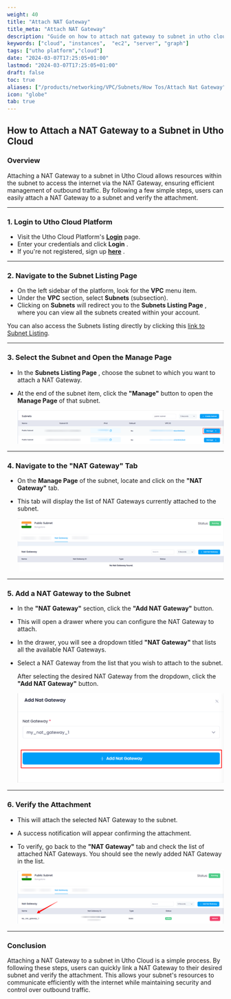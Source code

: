 ```yaml
---
weight: 40
title: "Attach NAT Gateway"
title_meta: "Attach NAT Gateway"
description: "Guide on how to attach nat gateway to subnet in utho cloud platform"
keywords: ["cloud", "instances",  "ec2", "server", "graph"]
tags: ["utho platform","cloud"]
date: "2024-03-07T17:25:05+01:00"
lastmod: "2024-03-07T17:25:05+01:00"
draft: false
toc: true
aliases: ["/products/networking/VPC/Subnets/How Tos/Attach Nat Gateway"]
icon: "globe"
tab: true
---
```



## **How to Attach a NAT Gateway to a Subnet in Utho Cloud**

### **Overview**

Attaching a NAT Gateway to a subnet in Utho Cloud allows resources within the subnet to access the internet via the NAT Gateway, ensuring efficient management of outbound traffic. By following a few simple steps, users can easily attach a NAT Gateway to a subnet and verify the attachment.

---

### **1. Login to Utho Cloud Platform**

* Visit the Utho Cloud Platform's **[Login](https://console.utho.com/login)** page.
* Enter your credentials and click  **Login** .
* If you're not registered, sign up  **[here](https://console.utho.com/signup)** .

---

### **2. Navigate to the Subnet Listing Page**

* On the left sidebar of the platform, look for the **VPC** menu item.
* Under the **VPC** section, select **Subnets** (subsection).
* Clicking on **Subnets** will redirect you to the  **Subnets Listing Page** , where you can view all the subnets created within your account.

You can also access the Subnets listing directly by clicking this [link to Subnet Listing](https://console.utho.com/bpc/subnets "Subnet Listing Page").

---

### **3. Select the Subnet and Open the Manage Page**

* In the  **Subnets Listing Page** , choose the subnet to which you want to attach a NAT Gateway.
* At the end of the subnet item, click the **"Manage"** button to open the **Manage Page** of that subnet.

  ![1744117376664](image/index/1744117376664.png)

---

### **4. Navigate to the "NAT Gateway" Tab**

* On the **Manage Page** of the subnet, locate and click on the **"NAT Gateway"** tab.
* This tab will display the list of NAT Gateways currently attached to the subnet.

  ![1744117402134](image/index/1744117402134.png)

---

### **5. Add a NAT Gateway to the Subnet**

* In the **"NAT Gateway"** section, click the **"Add NAT Gateway"** button.
* This will open a drawer where you can configure the NAT Gateway to attach.
* In the drawer, you will see a dropdown titled **"NAT Gateway"** that lists all the available NAT Gateways.
* Select a NAT Gateway from the list that you wish to attach to the subnet.

  After selecting the desired NAT Gateway from the dropdown, click the **"Add NAT Gateway"** button.

  ![1744117445346](image/index/1744117445346.png)

---

### **6. Verify the Attachment**

* This will attach the selected NAT Gateway to the subnet.
* A success notification will appear confirming the attachment.
* To verify, go back to the **"NAT Gateway"** tab and check the list of attached NAT Gateways. You should see the newly added NAT Gateway in the list.

  ![1744117495143](image/index/1744117495143.png)

---

### **Conclusion**

Attaching a NAT Gateway to a subnet in Utho Cloud is a simple process. By following these steps, users can quickly link a NAT Gateway to their desired subnet and verify the attachment. This allows your subnet's resources to communicate efficiently with the internet while maintaining security and control over outbound traffic.
